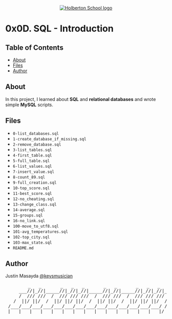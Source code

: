 <p align="center">
  <a href=#>
    <img src="https://user-images.githubusercontent.com/74752740/175812508-dc2482bf-bd5b-4c0a-b075-1bede95c488e.png" alt="Holberton School logo">
  </a>
</p>

# 0x0D. SQL - Introduction

## Table of Contents
* [About](#about)
* [Files](#files)
* [Author](#author)

## About
In this project, I learned about **SQL** and **relational databases** and wrote simple **MySQL** scripts.

## Files
* `0-list_databases.sql`
* `1-create_database_if_missing.sql`
* `2-remove_database.sql`
* `3-list_tables.sql`
* `4-first_table.sql`
* `5-full_table.sql`
* `6-list_values.sql`
* `7-insert_value.sql`
* `8-count_89.sql`
* `9-full_creation.sql`
* `10-top_score.sql`
* `11-best_score.sql`
* `12-no_cheating.sql`
* `13-change_class.sql`
* `14-average.sql`
* `15-groups.sql`
* `16-no_link.sql`
* `100-move_to_utf8.sql`
* `101-avg_temperatures.sql`
* `102-top_city.sql`
* `103-max_state.sql`
* `README.md`

## Author
Justin Masayda [@keysmusician](https://github.com/keysmusician)
<pre align="center">
      _   _       _   _   _       _   _       _   _   _
     ___//|_//|_____//|_//|_//|_____//|_//|_____//|_//|_//|___
     /  /// ///  /  /// /// ///  /  /// ///  /  /// /// ///  / |
   /  ||/ ||/  /  ||/ ||/ ||/  /  ||/ ||/  /  ||/ ||/ ||/  / /
 /___/___/___/___/___/___/___/___/___/___/___/___/___/___/ /
|___|___|___|___|___|___|___|___|___|___|___|___|___|___|/
</pre>
<p><span style="font-family: 'Lucida Console'; line-height: 14px; font-size: 14px; display: inline-block;">&nbsp;</span></p>
